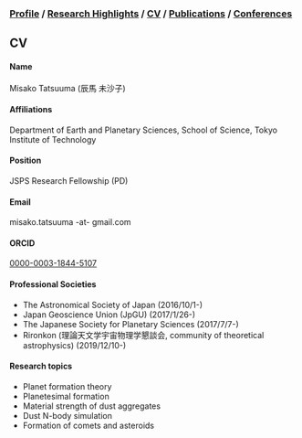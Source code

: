 ### [Profile](https://mtatsuuma.github.io/) / [Research Highlights](https://mtatsuuma.github.io/research-highlights.html) / [CV](https://mtatsuuma.github.io/cv.html) / [Publications](https://mtatsuuma.github.io/publications.html) / [Conferences](https://mtatsuuma.github.io/conferences.html)

## CV

#### Name
Misako Tatsuuma (辰馬 未沙子)

#### Affiliations
Department of Earth and Planetary Sciences, School of Science, Tokyo Institute of Technology

#### Position
JSPS Research Fellowship (PD)

#### Email
misako.tatsuuma -at- gmail.com

#### ORCID
<a href="https://orcid.org/0000-0003-1844-5107" target="_blank" rel="noopener noreferrer">0000-0003-1844-5107</a>

#### Professional Societies
- The Astronomical Society of Japan (2016/10/1-)
- Japan Geoscience Union (JpGU) (2017/1/26-)
- The Japanese Society for Planetary Sciences (2017/7/7-)
- Rironkon (理論天文学宇宙物理学懇談会, community of theoretical astrophysics) (2019/12/10-)

#### Research topics
- Planet formation theory
- Planetesimal formation
- Material strength of dust aggregates
- Dust N-body simulation
- Formation of comets and asteroids
